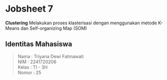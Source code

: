 # Jobsheet 7
**Clustering**
Melakukan proses klasterisasi dengan menggunakan metode K-Means dan Self-organizing Map (SOM)

## Identitas Mahasiswa

> Nama  : Triyana Dewi Fatmawati <br/>
> NIM   : 2241720206 <br/>
> Kelas : TI - 3H <br/>
> Nomor : 25 <br/>

